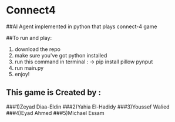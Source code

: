 # Connect4

##AI Agent implemented in python that plays connect-4 game 

##To run and play:
1) download the repo
2) make sure you've got python installed
3) run this command in terminal :
-> pip install pillow pynput 
4) run main.py
5) enjoy!


## This game is Created by :
###1)Zeyad Diaa-Eldin
###2)Yahia El-Hadidy
###3)Youssef Walied
###4)Eyad Ahmed
###5)Michael Essam

